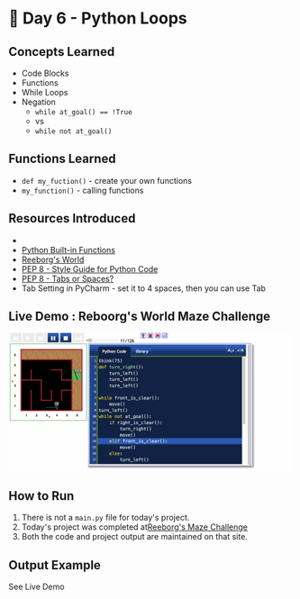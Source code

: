 # 🐍 Day 6 - Python Loops

## Concepts Learned
- Code Blocks
- Functions
- While Loops
- Negation 
	- `while at_goal() == !True`
	- vs
	- `while not at_goal()`

## Functions Learned
- `def my_fuction()` - create your own functions
- `my_function()` - calling functions

## Resources Introduced
- 
- [Python Built-in Functions](https://docs.python.org/3/library/functions.html)
- [Reeborg's World](https://www.udemy.com/course/100-days-of-code/learn/lecture/19110416#overview)
- [PEP 8 - Style Guide for Python Code](https://peps.python.org/pep-0008/)
- [PEP 8 - Tabs or Spaces?](https://peps.python.org/pep-0008/#tabs-or-spaces)
- Tab Setting in PyCharm - set it to 4 spaces, then you can use Tab

## Live Demo : Reboorg's World Maze Challenge 
![Password Generator Demo](../assets/day06-reeborgs-world-maze.gif)

## How to Run
1.  There is not a `main.py` file for today's project.
2.  Today's project was completed at[Reeborg's Maze Challenge](https://reeborg.ca/reeborg.html?lang=en&mode=python&menu=worlds%2Fmenus%2Freeborg_intro_en.json&name=Maze&url=worlds%2Ftutorial_en%2Fmaze1.json)
3.  Both the code and project output are maintained on that site.   

## Output Example
See Live Demo